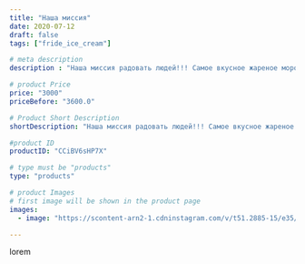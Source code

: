 ```yaml
---
title: "Наша миссия"
date: 2020-07-12
draft: false
tags: ["fride_ice_cream"]

# meta description
description : "Наша миссия радовать людей!!! Самое вкусное жареное мороженое в гостях на бахче Пономаревых"

# product Price
price: "3000"
priceBefore: "3600.0"

# Product Short Description
shortDescription: "Наша миссия радовать людей!!! Самое вкусное жареное мороженое в гостях на бахче Пономаревых"

#product ID
productID: "CCiBV6sHP7X"

# type must be "products"
type: "products"

# product Images
# first image will be shown in the product page
images:
  - image: "https://scontent-arn2-1.cdninstagram.com/v/t51.2885-15/e35/107820247_1049679495463813_3246426762188910267_n.jpg?se=7&tp=1&_nc_ht=scontent-arn2-1.cdninstagram.com&_nc_cat=101&_nc_ohc=U4y74NQT3_QAX8mWs-C&ccb=7-4&oh=b5976046e9850ccec9f5ecd0b23993df&oe=608346DF&ig_cache_key=MjM1MTQ0Nzg1OTYxMzQ2NjMyNw%3D%3D.2-ccb7-4"

---
```

lorem
